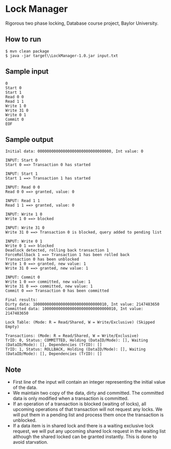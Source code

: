 # Lock Manager

Rigorous two phase locking, Database course project, Baylor University.

## How to run

```shell
$ mvn clean package
$ java -jar target\\LockManager-1.0.jar input.txt
```

## Sample input

```
0
Start 0
Start 1
Read 0 0
Read 1 1
Write 1 0
Write 31 0
Write 0 1
Commit 0
EOF
```

## Sample output

```
Initial data: 00000000000000000000000000000000, Int value: 0

INPUT: Start 0
Start 0 ==> Transaction 0 has started

INPUT: Start 1
Start 1 ==> Transaction 1 has started

INPUT: Read 0 0
Read 0 0 ==> granted, value: 0

INPUT: Read 1 1
Read 1 1 ==> granted, value: 0

INPUT: Write 1 0
Write 1 0 ==> blocked

INPUT: Write 31 0
Write 31 0 ==> Transaction 0 is blocked, query added to pending list

INPUT: Write 0 1
Write 0 1 ==> blocked
Deadlock detected, rolling back transaction 1
ForceRollback 1 ==> Transaction 1 has been rolled back
Transaction 0 has been unblocked
Write 1 0 ==> granted, new value: 1
Write 31 0 ==> granted, new value: 1

INPUT: Commit 0
Write 1 0 ==> committed, new value: 1
Write 31 0 ==> committed, new value: 1
Commit 0 ==> Transaction 0 has been committed

Final results:
Dirty data: 10000000000000000000000000000010, Int value: 2147483650
Committed data: 10000000000000000000000000000010, Int value: 2147483650

Lock Table: (Mode: R = Read/Shared, W = Write/Exclusive) (Skipped Empty)

Transactions: (Mode: R = Read/Shared, W = Write/Exclusive)
TrID: 0, Status: COMMITTED, Holding (DataID/Mode): [], Waiting (DataID/Mode): [], Dependencies (TrID): []
TrID: 1, Status: ROLLBACK, Holding (DataID/Mode): [], Waiting (DataID/Mode): [], Dependencies (TrID): []
```

## Note

- First line of the input will contain an integer representing the initial value of the data.
- We maintain two copy of the data, dirty and committed. The committed data is only modified when a transaction is committed.
- If an operation of a transaction is blocked (waiting of locks), all upcoming operations of that transaction will not request any locks. We will put them in a pending list and process them once the transaction is unblocked.
- If a data item is in shared lock and there is a waiting exclusive lock request, we will put any upcoming shared lock request in the waiting list although the shared locked can be granted instantly. This is done to avoid starvation.
